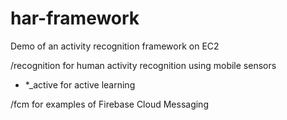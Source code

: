 # har-framework

Demo of an activity recognition framework on EC2

/recognition for human activity recognition using mobile sensors 
  - *_active for active learning

/fcm for examples of Firebase Cloud Messaging

